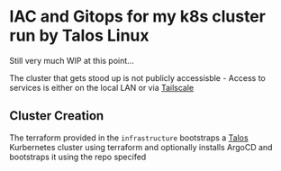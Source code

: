 # IAC and Gitops for my k8s cluster run by Talos Linux

Still very much WIP at this point...

The cluster that gets stood up is not publicly accessisble - Access to services is either on the local LAN or via [Tailscale](https://tailscale.com/)

## Cluster Creation

The terraform provided in the `infrastructure` bootstraps a [Talos](https://www.talos.dev/) Kurbernetes cluster using terraform and optionally installs ArgoCD and bootstraps it using the repo specifed
